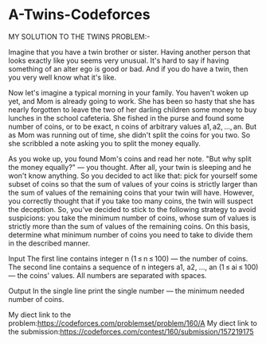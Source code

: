 # A-Twins-Codeforces
MY SOLUTION TO THE TWINS PROBLEM:-

Imagine that you have a twin brother or sister. Having another person that looks exactly like you seems very unusual. It's hard to say if having something of an alter ego is good or bad. And if you do have a twin, then you very well know what it's like.

Now let's imagine a typical morning in your family. You haven't woken up yet, and Mom is already going to work. She has been so hasty that she has nearly forgotten to leave the two of her darling children some money to buy lunches in the school cafeteria. She fished in the purse and found some number of coins, or to be exact, n coins of arbitrary values a1, a2, ..., an. But as Mom was running out of time, she didn't split the coins for you two. So she scribbled a note asking you to split the money equally.

As you woke up, you found Mom's coins and read her note. "But why split the money equally?" — you thought. After all, your twin is sleeping and he won't know anything. So you decided to act like that: pick for yourself some subset of coins so that the sum of values of your coins is strictly larger than the sum of values of the remaining coins that your twin will have. However, you correctly thought that if you take too many coins, the twin will suspect the deception. So, you've decided to stick to the following strategy to avoid suspicions: you take the minimum number of coins, whose sum of values is strictly more than the sum of values of the remaining coins. On this basis, determine what minimum number of coins you need to take to divide them in the described manner.

Input
The first line contains integer n (1 ≤ n ≤ 100) — the number of coins. The second line contains a sequence of n integers a1, a2, ..., an (1 ≤ ai ≤ 100) — the coins' values. All numbers are separated with spaces.

Output
In the single line print the single number — the minimum needed number of coins.

My diect link to the problem:https://codeforces.com/problemset/problem/160/A
My diect link to the submission:https://codeforces.com/contest/160/submission/157219175
